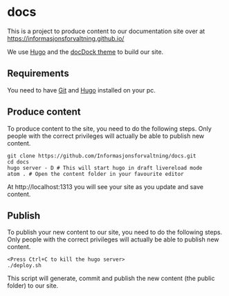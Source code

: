 # docs

This is a project to produce content to our documentation site over at https://informasjonsforvaltning.github.io/

We use [Hugo](https://gohugo.io/) and the [docDock theme](http://docdock.netlify.com/) to build our site.
## Requirements
You need to have [Git](https://git-scm.com/) and [Hugo](https://gohugo.io/) installed on your pc.
## Produce content
To produce content to the site, you need to do the following steps. Only people with the correct privileges will actually be able to publish new content.
```
git clone https://github.com/Informasjonsforvaltning/docs.git
cd docs
hugo server - D # This will start hugo in draft livereload mode
atom . # Open the content folder in your favourite editor
```
At http://localhost:1313 you will see your site as you update and save content.
## Publish
To publish your new content to our site, you need to do the following steps. Only people with the correct privileges will actually be able to publish new content.
```
<Press Ctrl+C to kill the hugo server>
./deploy.sh
```
This script will generate, commit and publish the new content (the public folder) to our site.
